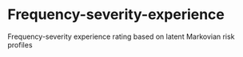 # Frequency-severity-experience
Frequency-severity experience rating based on latent Markovian risk profiles
